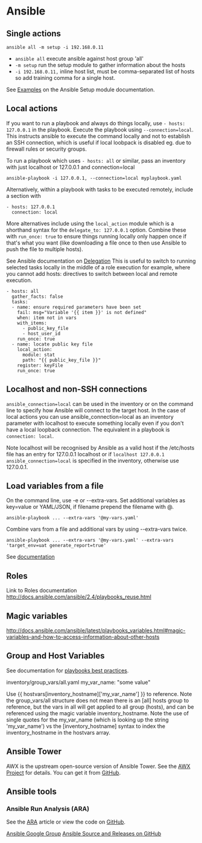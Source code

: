 # Ansible

## Single actions

    ansible all -m setup -i 192.168.0.11
    
* `ansible all` execute ansible against host group 'all'    
* `-m setup` run the setup module to gather information about the hosts
* `-i 192.168.0.11,` inline host list, must be comma-separated list of hosts so add training comma for a single host.

See [Examples](https://docs.ansible.com/ansible/latest/modules/setup_module.html#examples) on the Ansible Setup module documentation.

## Local actions

If you want to run a playbook and always do things locally, use `- hosts: 127.0.0.1` in the playbook. Execute the playbook using `--connection=local`. This instructs ansible to execute the command locally and not to establish an SSH connection, which is useful if local loobpack is disabled eg. due to firewall rules or security groups. 

To run a playbook which uses `- hosts: all` or similar, pass an inventory with just localhost or 127.0.0.1 and connection=local

    ansible-playbook -i 127.0.0.1, --connection=local myplaybook.yaml

Alternatively, within a playbook with tasks to be executed remotely, include a section with 

    - hosts: 127.0.0.1
      connection: local

More alternatives include using the `local_action` module which is a shorthand syntax for  the `delegate_to: 127.0.0.1` option. Combine these with `run_once: true` to ensure things running locally only happen once if that's what you want (like downloading a file once to then use Ansible to push the file to multiple hosts). 

See Ansible documentation on [Delegation](https://docs.ansible.com/ansible/latest/user_guide/playbooks_delegation.html#delegation) This is useful to switch to running selected tasks locally in the middle of a role execution for example, where you cannot add hosts: directives to switch between local and remote execution.

    - hosts: all
      gather_facts: false
      tasks:
      - name: ensure required parameters have been set
        fail: msg="Variable '{{ item }}' is not defined"
        when: item not in vars
        with_items:
          - public_key_file
          - host_user_id
        run_once: true
      - name: locate public key file
        local_action:
          module: stat
          path: "{{ public_key_file }}"
        register: keyFile
        run_once: true

## Localhost and non-SSH connections
`ansible_connection=local` can be used in the inventory or on the command line to specify how Ansible will connect to the target host. In the case of local actions you can use ansible_connection=local as an inventory parameter with localhost to execute something locally even if you don't have a local loopback connection. The equivalent in a playbook is `connection: local`.

Note localhost will be recognised by Ansible as a valid host if the /etc/hosts file has an entry for 127.0.0.1 localhost or if `localhost 127.0.0.1 ansible_connection=local` is specified in the inventory, otherwise use 127.0.0.1.

## Load variables from a file
On the command line, use -e or --extra-vars. Set additional variables as key=value or YAML/JSON, if filename prepend the filename with @.

    ansible-playbook ... --extra-vars '@my-vars.yaml'

Combine vars from a file and additional vars by using --extra-vars twice.

    ansible-playbook ... --extra-vars '@my-vars.yaml' --extra-vars 'target_env=uat generate_report=true'

See [documentation](https://docs.ansible.com/ansible/2.4/ansible-playbook.html#cmdoption-ansible-playbook-e)

## Roles

Link to Roles documentation
http://docs.ansible.com/ansible/2.4/playbooks_reuse.html

## Magic variables

http://docs.ansible.com/ansible/latest/playbooks_variables.html#magic-variables-and-how-to-access-information-about-other-hosts


## Group and Host Variables

See documentation for [playbooks best practices](http://docs.ansible.com/ansible/latest/playbooks_best_practices.html#group-and-host-variables).

inventory/group_vars/all.yaml
my_var_name: "some value"

Use {{ hostvars[inventory_hostname]['my_var_name'] }} to reference. Note the group_vars/all structure does not mean there is an [all] hosts group to reference, but the vars in all will get applied to all group (hosts), and can be referenced using the magic variable inventory_hostname. Note the use of single quotes for the my_var_name (which is looking up the string 'my_var_name') vs the [inventory_hostname] syntax to index the inventory_hostname in the hostvars array. 

## Ansible Tower
AWX is the upstream open-source version of Ansible Tower. See the [AWX Project](https://www.ansible.com/products/awx-project) for details. You can get it from [GitHub](https://github.com/ansible/awx).

## Ansible tools

### Ansible Run Analysis (ARA)
See the [ARA](https://dzone.com/articles/ansible-run-analysis) article or view the code on [GitHub](https://github.com/openstack/ara).

[Ansible Google Group](https://groups.google.com/forum/#!forum/ansible-project)
[Ansible Source and Releases on GitHub](https://github.com/ansible/ansible/releases)
